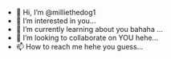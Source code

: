 - 👋 Hi, I’m @milliethedog1
- 👀 I’m interested in you...
- 🌱 I’m currently learning about you bahaha ...
- 💞️ I’m looking to collaborate on YOU hehe...
- 📫 How to reach me hehe you guess...

<!---
milliethedog1/milliethedog1 is a ✨ special ✨ repository because its `README.md` (this file) appears on your GitHub profile.
You can click the Preview link to take a look at your changes.
--->
